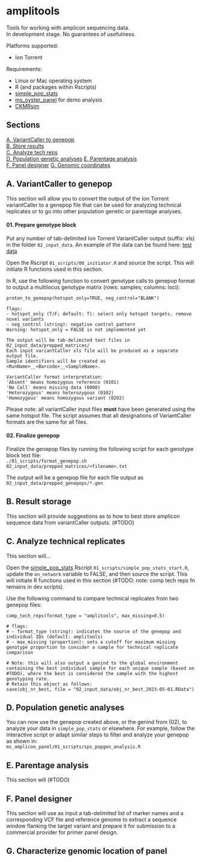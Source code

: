 # amplitools
Tools for working with amplicon sequencing data.        
In development stage. No guarantees of usefulness.        

Platforms supported:       
- Ion Torrent

Requirements:       
- Linux or Mac operating system
- R (and packages within Rscripts)
- [simple_pop_stats](https://github.com/bensutherland/simple_pop_stats)
- [ms_oyster_panel](https://github.com/bensutherland/ms_oyster_panel) for demo analysis
- [CKMRsim](https://github.com/eriqande/CKMRsim)


## Sections ##
[A. VariantCaller to genepop](#a-variantcaller-to-genepop)          
[B. Store results](#b-result-storage)                   
[C. Analyze tech reps](#c-analyze-technical-replicates)              
[D. Population genetic analyses](#d-population-genetic-analyses)
[E. Parentage analysis](#e-parentage-analysis)               
[F. Panel designer](#f-panel-designer)
[G. Genomic coordinates](#g-characterize-genomic-location-of-panel) 


## A. VariantCaller to genepop ##
This section will allow you to convert the output of the Ion Torrent variantCaller to a genepop file that can be used for analyzing technical replicates or to go into other population genetic or parentage analyses.       

#### 01. Prepare genotype block ####
Put any number of tab-delimited Ion Torrent VariantCaller output (suffix: xls) in the folder `02_input_data`. An example of the data can be found here: [test data](#TOADD)       

Open the Rscript `01_scripts/00_initiator.R` and source the script. This will initiate R functions used in this section.      

In R, use the following function to convert genotype calls to genepop format to output a multilocus genotype matrix (rows: samples; columns: loci):         
```
proton_to_genepop(hotspot_only=TRUE, neg_control="BLANK")          

flags:      
- hotspot_only (T/F; default: T): select only hotspot targets, remove novel variants
- neg_control (string): negative control pattern
Warning: hotspot_only = FALSE is not implemented yet    

The output will be tab-delimited text files in 02_input_data/prepped_matrices/   
Each input variantCaller xls file will be produced as a separate output file.    
Sample identifiers will be created as <RunName>__<Barcode>__<SampleName>.   

VariantCaller format interpretation:     
'Absent' means homozygous reference (0101)       
'No Call' means missing data (0000)         
'Heterozygous' means heterozygous (0102)        
'Homozygous' means homozygous variant (0202)        

```

Please note: all variantCaller input files **must** have been generated using the same hotspot file. The script assumes that all designations of VariantCaller formats are the same for all files.      

#### 02. Finalize genepop ####
Finalize the genepop files by running the following script for each genotype block text file:      
`./01_scripts/format_genepop.sh 02_input_data/prepped_matrices/<filename>.txt`      

The output will be a genepop file for each file output as `02_input_data/prepped_genepops/*.gen`       


## B. Result storage ##
This section will provide suggestions as to how to best store amplicon sequence data from variantCaller outputs. (#TODO) 


## C. Analyze technical replicates ##
This section will...      

Open the [simple_pop_stats](#simple_pop_stats) Rscript `01_scripts/simple_pop_stats_start.R`, update the `on_network` variable to FALSE, and then source the script. This will initiate R functions used in this section (#TODO: note: comp tech reps fn remains in dev scripts).      

Use the following command to compare technical replicates from two genepop files:      
```
comp_tech_reps(format_type = "amplitools", max_missing=0.5)      

# flags:      
# - format_type (string): indicates the source of the genepop and individual IDs (default: amplitools)
# - max_missing (proportion): sets a cutoff for maximum missing genotype proportion to consider a sample for technical replicate comparison

# Note: this will also output a genind to the global environment containing the best individual sample for each unique sample (based on #TODO), where the best is considered the sample with the highest genotyping rate.    
# Retain this object as follows:    
save(obj_nr_best, file = "02_input_data/obj_nr_best_2023-05-01.RData")     

```

## D. Population genetic analyses ## 
You can now use the genepop created above, or the genind from (02), to analyze your data in `simple_pop_stats` or elsewhere. For example, follow the interactive script or adapt similar steps to filter and analyze your genepop as shown in:        
`ms_amplicon_panel/01_scripts/sps_popgen_analysis.R`       


## E. Parentage analysis ##
This section will (#TODO)      


## F. Panel designer ##
This section will use as input a tab-delimited list of marker names and a corresponding VCF file and reference genome to extract a sequence window flanking the target variant and prepare it for submission to a commercial provider for primer panel design.       


## G. Characterize genomic location of panel ## 

